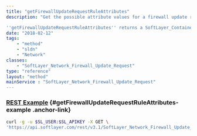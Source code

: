 ```yaml
---
title: "getFirewallUpdateRequestRuleAttributes"
description: "Get the possible attribute values for a firewall update request rule.  These are the valid values which may be submitted as rule parameters for a firewall update request. 

''getFirewallUpdateRequestRuleAttributes'' returns a SoftLayer_Container_Utility_Network_Firewall_Rule_Attribute object upon success. "
date: "2018-02-12"
tags:
    - "method"
    - "sldn"
    - "Network"
classes:
    - "SoftLayer_Network_Firewall_Update_Request"
type: "reference"
layout: "method"
mainService : "SoftLayer_Network_Firewall_Update_Request"
---
```


### [REST Example](#getFirewallUpdateRequestRuleAttributes-example) <a href="/article/rest/"><i class="fas fa-question"></i></a> {#getFirewallUpdateRequestRuleAttributes-example .anchor-link} 
```bash
curl -g -u $SL_USER:$SL_APIKEY -X GET \
'https://api.softlayer.com/rest/v3.1/SoftLayer_Network_Firewall_Update_Request/getFirewallUpdateRequestRuleAttributes'
```
